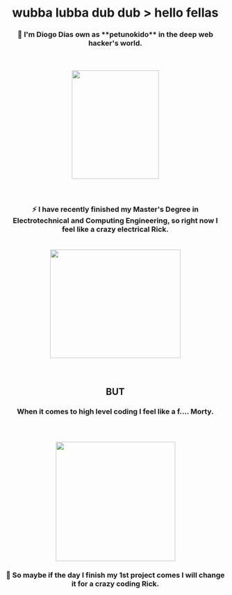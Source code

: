
<h1 align = "center"> wubba lubba dub dub > hello fellas

<h3 align = "center">🤖 I'm Diogo Dias own as **petunokido** in the deep web hacker's world.

<p><p>
<br/>

<img src ="https://i.giphy.com/media/SvGFA2WF9IP0WjmzvE/giphy.webp" width= "200" height="250px"/></a>

<p><p>
<br/>

<h3 align = "center"> ⚡ I have recently finished my Master's Degree in Electrotechnical and Computing Engineering, so right now I feel like a crazy electrical Rick.

<p><p>
<br/>

<img src = "https://media.giphy.com/media/ZYWv9qRQPomHSmrpGd/giphy.gif" width= "300" height="250px">

<p><p>
<br/>

<h2 align="center"> BUT


<h3 align = "center">  When it comes to high level coding I feel like a f.... Morty.

<p><p>
<br/>

<h3 align = "center">  
<img src = "https://media.giphy.com/media/kc0qZPPoO5AFK7B3xk/giphy.gif" witdh = "250px" height = "275px">

<h3 align = "center"> 📁 So maybe if the day I finish my 1st project comes I will change it for a crazy coding Rick.